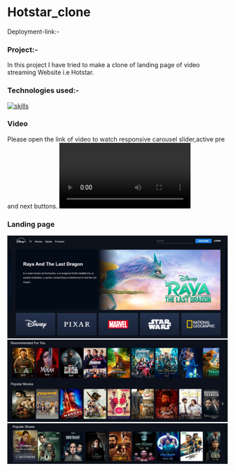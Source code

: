 # Hotstar_clone
Deployment-link:-
### Project:-
In this project I have tried to make a clone of landing page of video streaming Website i.e Hotstar.
### Technologies used:-
[![skills](https://skillicons.dev/icons?i=html,css,js)](https://skillicons.dev)
### Video
Please open the link of video to watch responsive carousel slider,active pre and next buttons.
![video](https://github.com/Yasaswini25/Hotstar-clone/blob/main/v.mp4)
### Landing page
![landing](https://github.com/Yasaswini25/Hotstar-clone/blob/main/l1.png)
![landing](https://github.com/Yasaswini25/Hotstar-clone/blob/main/l2.png)
![landing](https://github.com/Yasaswini25/Hotstar-clone/blob/main/l3.png)


